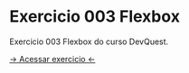 # Exercicio 003 Flexbox
Exercicio 003 Flexbox do curso DevQuest.

<a href="https://ericrdgs.github.io/exercicio-006/"> -> Acessar exercicio <- </a>
